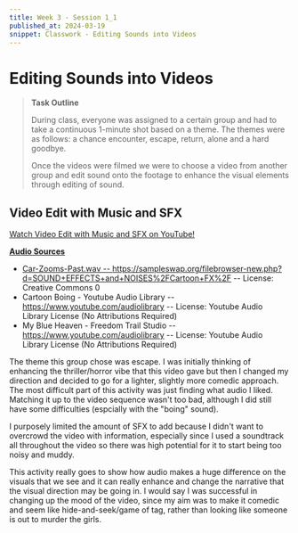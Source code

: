 ```yaml
---
title: Week 3 - Session 1_1
published_at: 2024-03-19
snippet: Classwork - Editing Sounds into Videos
---
```

# Editing Sounds into Videos

> **Task Outline**
> 
   > During class, everyone was assigned to a certain group and had to take a continuous 1-minute shot based on a theme. The themes were as follows: a chance encounter, escape, return, alone and a hard goodbye.
   > 
   > Once the videos were filmed we were to choose a video from another group and edit sound onto the footage to enhance the visual elements through editing of sound.
## Video Edit with Music and SFX
<p><a href=https://youtu.be/iafWxaoYvQs> Watch Video Edit with Music and SFX on YouTube!</p>

**Audio Sources**
- Car-Zooms-Past.wav -- https://sampleswap.org/filebrowser-new.php?d=SOUND+EFFECTS+and+NOISES%2FCartoon+FX%2F -- License: Creative Commons 0
- Cartoon Boing - Youtube Audio Library -- https://www.youtube.com/audiolibrary -- License: Youtube Audio Library License (No Attributions Required)
- My Blue Heaven - Freedom Trail Studio -- https://www.youtube.com/audiolibrary -- License: Youtube Audio Library License (No Attributions Required)

The theme this group chose was escape. I was initially thinking of enhancing the thriller/horror vibe that this video gave but then I changed my direction and decided to go for a lighter, slightly more comedic approach. The most difficult part of this activity was just finding what audio I liked. Matching it up to the video sequence wasn't too bad, although I did still have some difficulties (espcially with the "boing" sound).

I purposely limited the amount of SFX to add because I didn't want to overcrowd the video with information, especially since I used a soundtrack all throughout the video so there was high potential for it to start being too noisy and muddy.

This activity really goes to show how audio makes a huge difference on the visuals that we see and it can really enhance and change the narrative that the visual direction may be going in. I would say I was successful in changing up the mood of the video, since my aim was to make it comedic and seem like hide-and-seek/game of tag, rather than looking like someone is out to murder the girls.